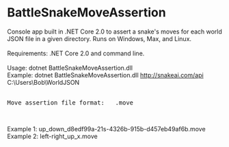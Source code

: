 # BattleSnakeMoveAssertion
Console app built in .NET Core 2.0 to assert a snake's moves for each world JSON file in a given directory. Runs on Windows, Max, and Linux.<br />
<br />
Requirements: .NET Core 2.0 and command line.<br />
<br />
Usage: dotnet BattleSnakeMoveAssertion.dll <snake base URI> <path to directory with move assertion files><br />
Example: dotnet BattleSnakeMoveAssertion.dll http://snakeai.com/api C:\Users\Bob\WorldJSON<br />
<br />
<pre>Move assertion file format: <desired direction(s) separated by ->_<bad direction your snake moved>_<anything (e.g., SnakeDown game ID)>.move</pre><br />
Example 1: up_down_d8edf99a-21s-4326b-915b-d457eb49af6b.move<br />
Example 2: left-right_up_x.move
